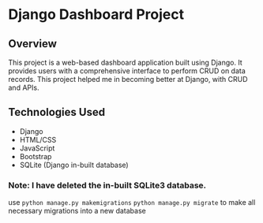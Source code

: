 
# Django Dashboard Project

## Overview
This project is a web-based dashboard application built using Django. It provides users with a comprehensive interface to perform CRUD on data records.
This project helped me in becoming better at Django, with CRUD and APIs.

## Technologies Used
- Django
- HTML/CSS
- JavaScript
- Bootstrap
- SQLite (Django in-built database)


### Note: I have deleted the in-built SQLite3 database.
use ```python manage.py makemigrations``` ```python manage.py migrate``` to make all necessary migrations into a new database
